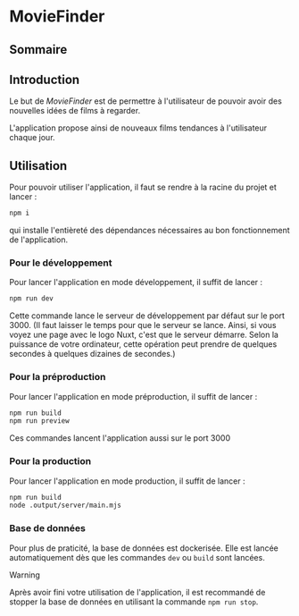 # MovieFinder

## Sommaire


## Introduction

Le but de _MovieFinder_ est de permettre à l'utilisateur de pouvoir avoir des nouvelles idées de films à regarder.

L'application propose ainsi de nouveaux films tendances à l'utilisateur chaque jour.

## Utilisation

Pour pouvoir utiliser l'application, il faut se rendre à la racine du projet et lancer :

```bash
npm i
```

qui installe l'entièreté des dépendances nécessaires au bon fonctionnement de l'application.

### Pour le développement

Pour lancer l'application en mode développement, il suffit de lancer :

```bash
npm run dev
```

Cette commande lance le serveur de développement par défaut sur le port 3000.
(Il faut laisser le temps pour que le serveur se lance. Ainsi, si vous voyez une page avec le logo Nuxt, c'est que le serveur démarre. Selon la puissance de votre ordinateur, cette opération peut prendre de quelques secondes à quelques dizaines de secondes.)

### Pour la préproduction

Pour lancer l'application en mode préproduction, il suffit de lancer :

```bash
npm run build
npm run preview
```

Ces commandes lancent l'application aussi sur le port 3000

### Pour la production

Pour lancer l'application en mode production, il suffit de lancer :

```bash
npm run build
node .output/server/main.mjs
```

### Base de données

Pour plus de praticité, la base de données est dockerisée. Elle est lancée automatiquement dès que les commandes `dev` ou `build` sont lancées.

> [!WARNING]  
> Après avoir fini votre utilisation de l'application, il est recommandé de stopper la base de données en utilisant la commande `npm run stop`.